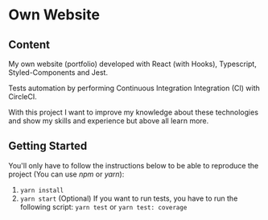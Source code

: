 # Own Website

## Content

My own website (portfolio) developed with React (with Hooks), Typescript, Styled-Components and Jest.

Tests automation by performing Continuous Integration Integration (CI) with CircleCI.

With this project I want to improve my knowledge about these technologies and show my skills and experience but above all learn more.

## Getting Started

You'll only have to follow the instructions below to be able to reproduce the project (You can use _npm_ or _yarn_):

1. `yarn install`
2. `yarn start`
   (Optional) If you want to run tests, you have to run the following script: `yarn test` or `yarn test: coverage`
